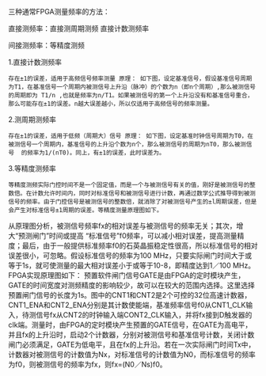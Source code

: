 三种通常FPGA测量频率的方法：

直接测频率：直接测周期测频
          直接计数测频率

间接测频率：等精度测频


1.直接计数测频率 

    存在±1的误差，适用于高频信号频率测量 原理： 如下图，设定基准信号，假设基准信号周期为T1，在基准信号一个周期内被测信号上升沿（脉冲）的个数为n（即n个周期）,那么被测信号 的周期即为 T1/n ,也就是频率为n/T1。如果被测信号的第一个上升沿没有和基准信号重合，那么可能存在±1的误差。n越大误差越小，所以仅适用于高频信号的频率测量。   

2.测周期测频率 

    存在±1的误差，适用于低频（周期大）信号 原理： 如下图，设定基准时钟信号周期为T0，在被测信号一个周期内，基准信号的上升沿个数为n个，那么被测信号的周期为nT0，那么被测信号  的频率为1/(nT0)。同上，有±1的误差，此时误差为。    

3.等精度测频率     
    
    等精度测频实际门控时间不是一个固定值，而是一个与被测信号有关的值，刚好是被测信号的整数倍。在计数允许时间内，同时对标准信号和被测信号进行计数，再通过数学公式推导得到被测信号的频率。由于门控信号是被测信号的整数倍，就消除了对被测信号产生的±l周期误差，但是会产生对标准信号±1周期的误差。等精度测量原理图如下。
    
   从原理图分析，被测信号频率fx的相对误差与被测信号的频率无关；其次，增大“预测闸门”时间或提高 “标准信号”f0频率，可以减小相对误差，提高测量精度；最后，由于一般提供标准频率f0的石英晶振稳定性很高，所以标准信号的相对误差很小，可忽略。假设标准信号的频率为100 MHz，只要实际闸门时间大于或等于1s，就可使测量的最大相对误差小于或等于10-8，即精度达到1／100 MHz。FPGA实现原理图如下：   预置软件闸门信号GATE是由FPGA的定时模块产生，GATE的时间宽度对测频精度的影响较少，故可以在较大的范围内选择。这里选择预置闸门信号的长度为1s。图中的CNT1和CNT2是2个可控的32位高速计数器，CNT1_ENA和CNT2_ENA分别是其计数使能端，基准频率信号f0从CNT1_CLK输入，待测信号fx从CNT2的时钟输入端CONT2_CLK输入，并将fx接到D触发器的clk端。测量时，由FPGA的定时模块产生预置的GATE信号，在GATE为高电平，并且fx的上升沿时，启动2个计数器，分别对被测信号和基准信号计数，关闭计数闸门必须满足，GATE为低电平，且在fx的上升沿。若在一次实际闸门时间Tx中，计数器对被测信号的计数值为Nx，对标准信号的计数值为N0，而标准信号的频率为f0，则被测信号的频率为fx，则fx=(N0／Ns)f0。
